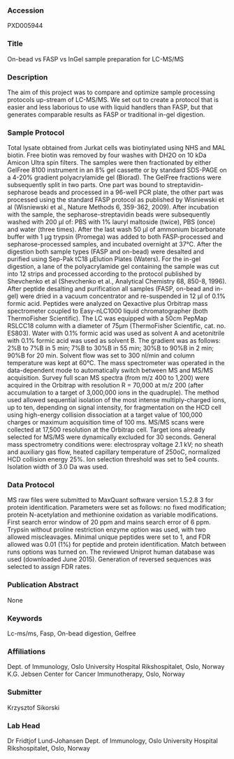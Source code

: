 ### Accession
PXD005944

### Title
On-bead vs FASP vs InGel sample preparation for LC-MS/MS

### Description
The aim of this project was to compare and optimize sample processing protocols up-stream of LC-MS/MS. We set out to create a protocol that is easier and less laborious to use with liquid handlers than FASP, but that generates comparable results as FASP or traditional in-gel digestion.

### Sample Protocol
Total lysate obtained from Jurkat cells was biotinylated using NHS and MAL biotin. Free biotin was removed by four washes with DH2O on 10 kDa Amicon Ultra spin filters. The samples were then fractionated by either GelFree 8100 instrument in an 8% gel cassette or by standard SDS-PAGE on a 4-20% gradient polyacrylamide gel (Biorad). The GelFree fractions were subsequently split in two parts. One part was bound to streptavidin-sepharose beads and processed in a 96-well PCR plate, the other part was processed using the standard FASP protocol as published by Wisniewski et al (Wisniewski et al., Nature Methods 6, 359-362, 2009). After incubation with the sample, the sepharose-streptavidin beads were subsequently washed with 200 µl of: PBS with 1% lauryl maltoside (twice), PBS (once) and water (three times). After the last wash 50 µl of ammonium bicarbonate buffer with 1 µg trypsin (Promega) was added to both FASP-processed and sepharose-processed samples, and incubated overnight at 37°C. After the digestion both sample types (FASP and on-bead) were desalted and purified using Sep-Pak tC18 µElution Plates (Waters). For the in-gel digestion, a lane of the polyacrylamide gel containing the sample was cut into 12 strips and processed according to the protocol published by Shevchenko et al (Shevchenko et al., Analytical Chemistry 68, 850-8, 1996). After peptide desalting and purification all samples (FASP, on-bead and in-gel) were dried in a vacuum concentrator and re-suspended in 12 µl of 0.1% formic acid. Peptides were analyzed on Qexactive plus Orbitrap mass spectrometer coupled to Easy-nLC1000 liquid chromatographer (both ThermoFisher Scientific). The LC was equipped with a 50cm PepMap RSLCC18 column with a diameter of 75µm (ThermoFisher Scientific, cat. no. ES803). Water with 0.1% formic acid was used as solvent A and acetonitrile with 0.1% formic acid was used as solvent B. The gradient was as follows: 2%B to 7%B in 5 min; 7%B to 30%B in 55 min; 30%B to 90%B in 2 min; 90%B for 20 min. Solvent flow was set to 300 nl/min and column temperature was kept at 60°C. The mass spectrometer was operated in the data-dependent mode to automatically switch between MS and MS/MS acquisition. Survey full scan MS spectra (from m/z 400 to 1,200) were acquired in the Orbitrap with resolution R = 70,000 at m/z 200 (after accumulation to a target of 3,000,000 ions in the quadruple). The method used allowed sequential isolation of the most intense multiply-charged ions, up to ten, depending on signal intensity, for fragmentation on the HCD cell using high-energy collision dissociation at a target value of 100,000 charges or maximum acquisition time of 100 ms. MS/MS scans were collected at 17,500 resolution at the Orbitrap cell. Target ions already selected for MS/MS were dynamically excluded for 30 seconds. General mass spectrometry conditions were: electrospray voltage 2.1 kV; no sheath and auxiliary gas flow, heated capillary temperature of 250oC, normalized HCD collision energy 25%. Ion selection threshold was set to 5e4 counts. Isolation width of 3.0 Da was used.

### Data Protocol
MS raw files were submitted to MaxQuant software version 1.5.2.8 3 for protein identification. Parameters were set as follows: no fixed modification; protein N-acetylation and methionine oxidation as variable modifications. First search error window of 20 ppm and mains search error of 6 ppm. Trypsin without proline restriction enzyme option was used, with two allowed miscleavages. Minimal unique peptides were set to 1, and FDR allowed was 0.01 (1%) for peptide and protein identification. Match between runs options was turned on. The reviewed Uniprot human database was used (downloaded June 2015). Generation of reversed sequences was selected to assign FDR rates.

### Publication Abstract
None

### Keywords
Lc-ms/ms, Fasp, On-bead digestion, Gelfree

### Affiliations
Dept. of Immunology, Oslo University Hospital Rikshospitalet, Oslo, Norway
K.G. Jebsen Center for Cancer Immunotherapy, Oslo, Norway

### Submitter
Krzysztof Sikorski

### Lab Head
Dr Fridtjof Lund-Johansen
Dept. of Immunology, Oslo University Hospital Rikshospitalet, Oslo, Norway


